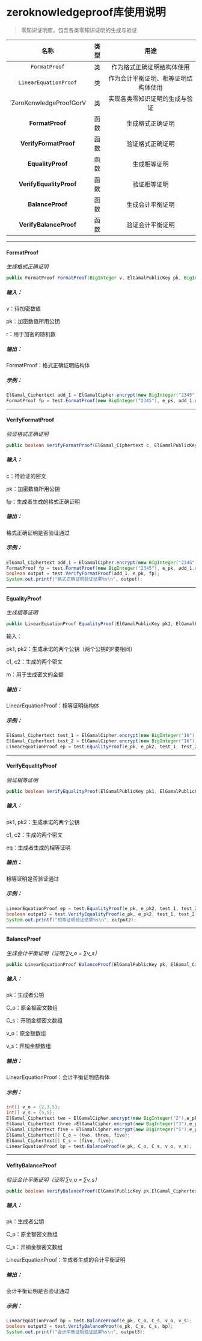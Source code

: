 # zeroknowledgeproof库使用说明

> 零知识证明库，包含各类零知识证明的生成与验证

|          名称           | 类型 |                 用途                 |
| :---------------------: | :--: | :----------------------------------: |
|      `FormatProof`      |  类  |      作为格式正确证明结构体使用      |
|  `LinearEquationProof`  |  类  | 作为会计平衡证明、相等证明结构体使用 |
| `ZeroKonwledgeProofGorV |  类  |    实现各类零知识证明的生成与验证    |
|     **FormatProof**     | 函数 |           生成格式正确证明           |
|  **VerifyFormatProof**  | 函数 |           验证格式正确证明           |
|    **EqualityProof**    | 函数 |             生成相等证明             |
| **VerifyEqualityProof** | 函数 |             验证相等证明             |
|    **BalanceProof**     | 函数 |           生成会计平衡证明           |
| **VerifyBalanceProof**  | 函数 |           验证会计平衡证明           |

---

#### FormatProof

*生成格式正确证明*

```java
public FormatProof FormatProof(BigInteger v, ElGamalPublicKey pk, BigInteger r)
```

##### 输入：

v：待加密数值

pk：加密数值所用公钥

r：用于加密的随机数

##### 输出：

FormatProof：格式正确证明结构体

##### 示例：

```java
ElGamal_Ciphertext add_1 = ElGamalCipher.encrypt(new BigInteger("2345"), e_pk);
FormatProof fp = test.FormatProof(new BigInteger("2345"), e_pk, add_1.r);
```

---

#### VerifyFormatProof

*验证格式正确证明*

```java
public boolean VerifyFormatProof(ElGamal_Ciphertext c, ElGamalPublicKey pk, FormatProof fp)
```

##### 输入：

c：待验证的密文

pk：加密数值所用公钥

fp：生成者生成的格式正确证明

##### 输出：

格式正确证明是否验证通过

##### 示例：

```java
ElGamal_Ciphertext add_1 = ElGamalCipher.encrypt(new BigInteger("2345"), e_pk);
FormatProof fp = test.FormatProof(new BigInteger("2345"), e_pk, add_1.r);
boolean output = test.VerifyFormatProof(add_1, e_pk, fp);
System.out.printf("格式正确证明验证结果%s\n", output);
```

---

#### EqualityProof

*生成相等证明*

```java
public LinearEquationProof EqualityProof(ElGamalPublicKey pk1, ElGamalPublicKey pk2, ElGamal_Ciphertext c1, ElGamal_Ciphertext c2, BigInteger m)
```

输入：

pk1, pk2：生成承诺的两个公钥（两个公钥的P要相同）

c1, c2：生成的两个密文

m：用于生成密文的金额

##### 输出：

LinearEquationProof：相等证明结构体

##### 示例：

```java
ElGamal_Ciphertext test_1 = ElGamalCipher.encrypt(new BigInteger("16"),e_pk);
ElGamal_Ciphertext test_2 = ElGamalCipher.encrypt(new BigInteger("16"),e_pk2);
LinearEquationProof ep = test.EqualityProof(e_pk, e_pk2, test_1, test_2, new BigInteger("16"));
```

---

#### VerifyEqualityProof

*验证相等证明*

```java
public boolean VerifyEqualityProof(ElGamalPublicKey pk1, ElGamalPublicKey pk2, ElGamal_Ciphertext c1, ElGamal_Ciphertext c2, LinearEquationProof ep)
```

##### 输入：

pk1, pk2：生成承诺的两个公钥

c1, c2：生成的两个密文

eq：生成者生成的相等证明

##### 输出：

相等证明是否验证通过

##### 示例：

```java
LinearEquationProof ep = test.EqualityProof(e_pk, e_pk2, test_1, test_2, new BigInteger("16"));
boolean output2 = test.VerifyEqualityProof(e_pk, e_pk2, test_1, test_2, ep);
System.out.printf("相等证明验证结果%s\n", output2);
```

---

#### BalanceProof

*生成会计平衡证明（证明 ∑v_o = ∑v_s）*

```java
public LinearEquationProof BalanceProof(ElGamalPublicKey pk, ElGamal_Ciphertext[] C_o, ElGamal_Ciphertext[] C_s, int[] v_o, int[] v_s)
```

##### 输入：

pk：生成者公钥

C_o：原金额密文数组

C_s：开销金额密文数组

v_o：原金额数组

v_s：开销金额数组

##### 输出：

LinearEquationProof：会计平衡证明结构体

##### 示例：

```java
int[] v_o = {2,3,5};
int[] v_s = {5,5};
ElGamal_Ciphertext two = ElGamalCipher.encrypt(new BigInteger("2"),e_pk);
ElGamal_Ciphertext three =ElGamalCipher.encrypt(new BigInteger("3"),e_pk);
ElGamal_Ciphertext five = ElGamalCipher.encrypt(new BigInteger("5"),e_pk);
ElGamal_Ciphertext[] C_o = {two, three, five};
ElGamal_Ciphertext[] C_s = {five, five};
LinearEquationProof bp = test.BalanceProof(e_pk, C_o, C_s, v_o, v_s);
```

---

#### VefityBalanceProof

*验证会计平衡证明（证明 ∑v_o = ∑v_s）*

```java
public boolean VerifyBalanceProof(ElGamalPublicKey pk,ElGamal_Ciphertext[] C_o, ElGamal_Ciphertext[] C_s, LinearEquationProof bp)
```

##### 输入：

pk：生成者公钥

C_o：原金额密文数组

C_s：开销金额密文数组

LinearEquationProof：生成者生成的会计平衡证明

##### 输出：

会计平衡证明是否验证通过

##### 示例：

```java
LinearEquationProof bp = test.BalanceProof(e_pk, C_o, C_s, v_o, v_s);
boolean output3 = test.VerifyBalanceProof(e_pk, C_o, C_s, bp);
System.out.printf("会计平衡证明验证结果%s\n", output3);
```


